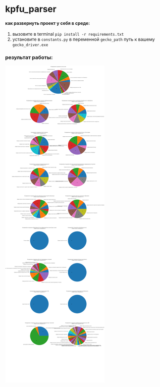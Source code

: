 # kpfu_parser

#### как развернуть проект у себя в среде:
1. вызовите в terminal `pip install -r requirements.txt`
2. установите в `constants.py` в переменной `gecko_path` путь к вашему `gecko_driver.exe`

### результат работы:
<img src='ploted_data.png'>
